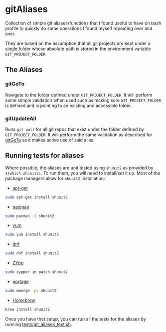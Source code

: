 # gitAliases
Collection of simple git aliases/functions that I found useful to have on bash profile to quickly do some operations I found myself repeating over and over.

They are based on the assumption that all git projects are kept under a single folder whose absolute path is stored in the environment variable `GIT_PROJECT_FOLDER`.

## The Aliases

### gitGoTo
Navigate to the folder defined under `GIT_PROJECT_FOLDER`. It will perform some simple validation when used such as making sure `GIT_PROJECT_FOLDER` is defined and is pointing to an existing and accessible folder.

### gitUpdateAll
Runs `git pull` for all git repos that exist under the folder defined by `GIT_PROJECT_FOLDER`. It will perform the same validation as described for [gitGoTo](#gitGoTo) as it makes active use of said alias.

## Running tests for aliases
Where possible, the aliases are unit tested using `shunit2` as provided by `$(which shunit2)`.
To run them, you will need to install/set it up.
Most of the package managers allow for `shunit2` installation:
* [apt-get](https://wiki.debian.org/Apt)
```bash
sudo apt-get install shunit2
```
* [pacman](https://wiki.archlinux.org/index.php/pacman)
```bash
sudo pacman -S shunit2
```
* [yum](http://yum.baseurl.org/)
```bash
sudo yum install shunit2
```
* [dnf](https://github.com/rpm-software-management/dnf)
```bash
sudo dnf install shunit2
```
* [ZYpp](https://en.opensuse.org/Portal:Libzypp)
```bash
sudo zypper in patch shunit2
```
* [portage](https://wiki.gentoo.org/wiki/Project:Portage)
```bash
sudo emerge -pv shunit2
```
* [Homebrew](https://brew.sh/)
```bash
brew install shunit2
```

Once you have that setup, you can run all the tests for the aliases by running [tests/git_aliases_test.sh](tests/git_aliases_test.sh).
